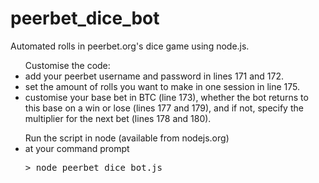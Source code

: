 peerbet_dice_bot
================

Automated rolls in peerbet.org's dice game using node.js.

<ul>Customise the code:
<li>add your peerbet username and password in lines 171 and 172.</li>
<li>set the amount of rolls you want to make in one session in line 175.</li>
<li>customise your base bet in BTC (line 173), whether the bot returns to this base on a win or lose (lines 177 and 179), and if not, specify the multiplier for the next bet (lines 178 and 180).</li>
</ul>

<ul>Run the script in node (available from nodejs.org)
<li>at your command prompt
<pre>> node peerbet_dice_bot.js</pre></li>
</ul>